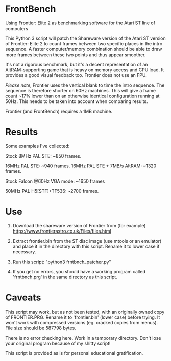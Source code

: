 # FrontBench
Using Frontier: Elite 2 as benchmarking software for the Atari ST line of computers

This Python 3 script will patch the Shareware version of the Atari ST version of Frontier: Elite 2 to count frames between two specific places in the intro sequence. A faster computer/memory combination should be able to draw more frames between these two points and thus appear smoother.

It's not a rigorous benchmark, but it's a decent representation of an AltRAM-supporting game that is heavy on memory access and CPU load. It provides a good visual feedback too. Frontier does not use an FPU.

*Please note*, Frontier uses the vertical blank to time the intro sequence. The sequence is therefore shorter on 60Hz machines. This will give a frame count ~17% lower than on an otherwise identical configuration running at 50Hz. This needs to be taken into account when comparing results.

Frontier (and FrontBench) requires a 1MB machine.

# Results

Some examples I've collected:

Stock 8MHz PAL STE: ~850 frames.

16MHz PAL STE: ~940 frames.
16MHz PAL STE + 7MB/s AltRAM: ~1320 frames.

Stock Falcon @60Hz VGA mode: ~1650 frames

50MHz PAL H5[STF]+TF536: ~2700 frames.


# Use

1) Download the shareware version of Frontier from (for example) https://www.frontierastro.co.uk/Files/files.html

2) Extract frontier.bin from the ST disc image (use mtools or an emulator) and place it in the directory with this script. Rename it to lower case if necessary.

3) Run this script: "python3 frntbnch_patcher.py"

4) If you get no errors, you should have a working program called 'frntbnch.prg' in the same directory as this script.


# Caveats

This script may work, but as not been tested, with an originally owned copy of FRONTIER.PRG. Rename it to 'frontier.bin' (lower case) before trying. It won't work with compressed versions (eg. cracked copies from menus). File size should be 587798 bytes.

There is no error checking here. Work in a temporary directory. Don't lose your original program because of my shitty script!

This script is provided as is for personal educational gratification.
